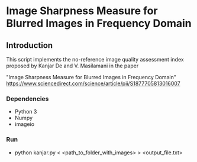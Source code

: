 # Image Sharpness Measure for Blurred Images in Frequency Domain

## Introduction
This script implements the no-reference image quality assessment index proposed
by Kanjar De and V. Masilamani in the paper

"Image Sharpness Measure for Blurred Images in Frequency Domain"
https://www.sciencedirect.com/science/article/pii/S1877705813016007

### Dependencies
* Python 3
* Numpy
* imageio

### Run
* python kanjar.py < <path_to_folder_with_images> > <output_file.txt>
